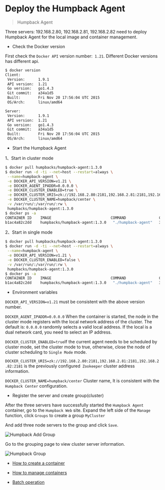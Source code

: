 # Deploy the Humpback Agent 

> Humpback Agent 

Three servers: 192.168.2.80, 192.168.2.81, 192.168.2.82 need to deploy Humpback Agent for the local image and container management.

- Check the Docker version

First check the `Docker API` version number:` 1.21`. Different Docker versions has different api.

```bash
$ docker version
Client:
 Version:      1.9.1
 API version:  1.21
 Go version:   go1.4.3
 Git commit:   a34a1d5
 Built:        Fri Nov 20 17:56:04 UTC 2015
 OS/Arch:      linux/amd64

Server:
 Version:      1.9.1
 API version:  1.21
 Go version:   go1.4.3
 Git commit:   a34a1d5
 Built:        Fri Nov 20 17:56:04 UTC 2015
 OS/Arch:      linux/amd64
```

- Start the Humpback Agent

 1、Start in cluster mode 
```bash 
$ docker pull humpbacks/humpback-agent:1.3.0
$ docker run -d -ti --net=host --restart=always \
 --name=humpback-agent \
 -e DOCKER_API_VERSION=v1.21 \
 -e DOCKER_AGENT_IPADDR=0.0.0.0 \
 -e DOCKER_CLUSTER_ENABLED=true \
 -e DOCKER_CLUSTER_URIS=zk://192.168.2.80:2181,192.168.2.81:2181,192.168.2.82:2181 \
 -e DOCKER_CLUSTER_NAME=humpback/center \
 -v /var/run/:/var/run/:rw \
 humpbacks/humpback-agent:1.3.0
$ docker ps -a
CONTAINER ID    IMAGE                           COMMAND               CREATED        STATUS         PORTS         NAMES
b1ac4a82c2dd    humpbacks/humpback-agent:1.3.0   "./humpback-agent"   3 minutes ago  20 seconds ago               humpback-agent
```
 2、Start in single mode
```bash 
$ docker pull humpbacks/humpback-agent:1.3.0
$ docker run -d -ti --net=host --restart=always \
 --name=humpback-agent \
 -e DOCKER_API_VERSION=v1.21 \
 -e DOCKER_CLUSTER_ENABLED=false \
 -v /var/run/:/var/run/:rw \
 humpbacks/humpback-agent:1.3.0
$ docker ps -a
CONTAINER ID    IMAGE                           COMMAND               CREATED        STATUS         PORTS         NAMES
b1ac4a82c2dd    humpbacks/humpback-agent:1.3.0   "./humpback-agent"   3 minutes ago  20 seconds ago               humpback-agent
```

- Environment variables

`DOCKER_API_VERSION=v1.21` must be consistent with the above version number.   

`DOCKER_AGENT_IPADDR=0.0.0.0` When the container is started, the node in the cluster mode registers with the local network address of the cluster. The default is: `0.0.0.0` randomly selects a valid local address. If the local is a dual network card, you need to select an IP address.   

`DOCKER_CLUSTER_ENABLED=true`If the current agent needs to be scheduled by cluster mode, set the cluster mode to true, otherwise, close the node of cluster scheduling to `Single Mode` mode.    

`DOCKER_CLUSTER_URIS=zk://192.168.2.80:2181,192.168.2.81:2181,192.168.2.82:2181` is the previously configured` Zookeeper` cluster address information.   

`DOCKER_CLUSTER_NAME=humpback/center` Cluster name, It is consistent with the `Humpback Center` configuration.

- Register the server and create group(cluster)

After the three servers have successfully started the `Humpback Agent` container, go to the `Humpback Web` site. Expand the left side of the `Manage` function, click `Groups` to create a group `MyCluster`   

And add three node servers to the group and click `Save`.

![Humpback Add Group](_media/humpbackadd-group.png)

Go to the grouping page to view cluster server information.

![Humpback Group](_media/humpback-group.png)

- [How to create a container](single-create-container.md)

- [How to manage containers](single-manage-container.md)

- [Batch operation](single-batch-operate.md)
